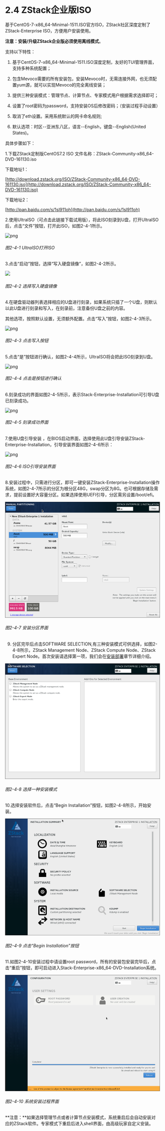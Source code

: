 # 2.4 ZStack企业版ISO

基于CentOS-7-x86_64-Minimal-1511.ISO官方ISO，ZStack社区深度定制了ZStack-Enterprise ISO，方便用户安装使用。

**注意：**安装/升级ZStack企业版必须使用**离线模式**。

支持以下特性：

1. 基于CentOS-7-x86_64-Minimal-1511.ISO深度定制，友好的TUI管理界面，支持多种系统配置；

2. 包含Mevoco需要的所有安装包，安装Mevoco时，无需连接外网，也无须配置yum源，就可以实现Mevoco的完全离线安装；

3. 提供三种安装模式：管理节点、计算节点、专家模式用户根据需求选择即可；

4. 设置了root密码为password，支持安装OS后修改密码；（安装过程手动设置）

5. 取消了eth设置。采用系统默认的网卡命名规则;

6. 默认选项：时区--亚洲东八区，语言--English，键盘--English(United States)。

具体步骤如下：

1.下载ZStack定制版CentOS7.2 ISO
文件名称：ZStack-Community-x86_64-DVD-161130.iso

下载地址1：

[http://download.zstack.org/ISO/ZStack-Community-x86_64-DVD-161130.iso](http://download.zstack.org/ISO/ZStack-Community-x86_64-DVD-161130.iso)

下载地址2：

[http://pan.baidu.com/s/1sl911oh](http://pan.baidu.com/s/1sl911oh)

2.使用UltraISO（可点击此链接下载试用版），将此ISO刻录到U盘，打开UltraISO后，点击“文件”按钮，打开此ISO，如图2-4-1所示。

![png](../images/2-4-1.png "图2-4-1 UltraISO打开ISO")
###### 图2-4-1 UltraISO打开ISO 
  
3.点击“启动”按钮，选择“写入硬盘镜像”，如图2-4-2所示。

![](../images/2-4-2.png )
###### 图2-4-2 选择写入硬盘镜像
 

4.在硬盘驱动器列表选择相应的U盘进行刻录，如果系统只插了一个U盘，则默认以此U盘进行刻录和写入，在刻录前，注意备份U盘之前的内容。

其他选项，按照默认设置，无须额外配置。点击“写入”按钮，如图2-4-3所示。

![png](../images/2-4-3.png "图2-4-3 点击写入按钮")
###### 图2-4-3 点击写入按钮

5.点击“是”按钮进行确认，如图2-4-4所示，UltraISO将会把此ISO刻录到U盘。

![png](../images/2-4-4.png "图2-4-4 点击是按钮进行确认")
###### 图2-4-4 点击是按钮进行确认

6.刻录成功的界面如图2-4-5所示，表示Stack-Enterprise-Installation可引导U盘已刻录成功。

![png](../images/2-4-3.png "图2-4-5 刻录成功界面") 
###### 图2-4-5 刻录成功界面

7.使用U盘引导安装 ，在BIOS启动界面，选择使用此U盘引导安装ZStack-Enterprise-Installation，引导安装界面如图2-4-6所示：

![png](../images/2-4-3.png "图2-4-6 ISO引导安装界面") 
###### 图2-4-6 ISO引导安装界面

8.安装过程中，只需进行分区，即可一键安装ZStack-Enterprise-Installation操作系统，如图2-4-7所示的分区为根分区48G，swap分区为8G。也可根据存储及需求，提前设置好大容量分区。如果选择使用UEFI引导，分区需另设置/boot/efi。

![png](../images/2-4-7.png "图2-4-7 安装分区界面") 
###### 图2-4-7 安装分区界面

9. 分区完毕后点击SOFTWARE SELECTION,有三种安装模式可供选择，如图2-4-8所示，ZStack Management Node、ZStack Compute Node、ZStack Expert Node。首次安装请选择第一项，我们会在[安装部署](/install/README.md)章节详细介绍。

![png](../images/2-4-8.png "图2-4-8 选择一种安装模式") 
###### 图2-4-8 选择一种安装模式


10.选择安装软件后，点击“Begin Installation”按钮，如图2-4-8所示，开始安装。

![png](../images/2-4-9.png "图2-4-9  点击“Begin Installation”按钮") 
###### 图2-4-9 点击“Begin Installation”按钮

11.如图2-4-10安装过程中请设置root password，所有的安装包安装完毕后，点击“重启”按钮，即可启动进入Stack-Enterprise-x86_64-DVD-Installation系统。

![png](../images/2-4-10.png "图2-4-10  系统安装过程界面") 
###### 图2-4-10 系统安装过程界面

**注意：**如果选择管理节点或者计算节点安装模式，系统重启后会自动安装对应的ZStack软件。专家模式下重启后进入shell界面，由高级玩家自定义安装。


